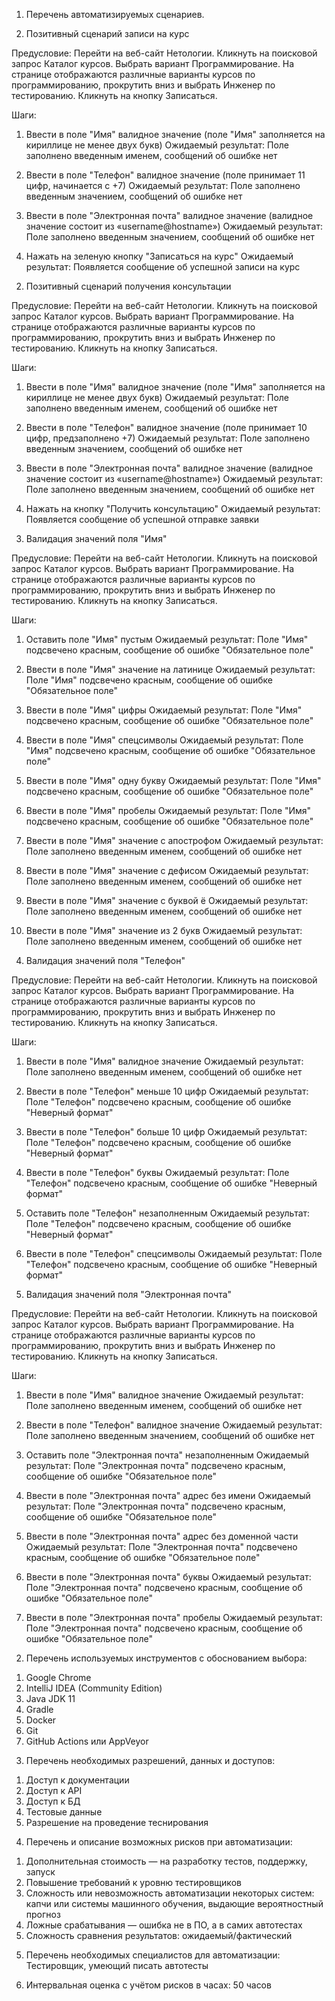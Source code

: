 1. Перечень автоматизируемых сценариев.

1. Позитивный сценарий записи на курс

Предусловие:
Перейти на веб-сайт Нетологии.
Кликнуть на поисковой запрос Каталог курсов.
Выбрать вариант Программирование.
На странице отображаются различные варианты курсов по программированию, прокрутить вниз и выбрать Инженер по тестированию.
Кликнуть на кнопку Записаться.

Шаги:
1) Ввести в поле "Имя" валидное значение (поле "Имя" заполняется на кириллице не менее двух букв)
   Ожидаемый результат:
   Поле заполнено введенным именем, сообщений об ошибке нет

2) Ввести в поле "Телефон" валидное значение (поле принимает 11 цифр, начинается с +7)
   Ожидаемый результат:
   Поле заполнено введенным значением, сообщений об ошибке нет

3) Ввести в поле "Электронная почта" валидное значение (валидное значение состоит из «username@hostname»)
   Ожидаемый результат:
   Поле заполнено введенным значением, сообщений об ошибке нет

4) Нажать на зеленую кнопку "Записаться на курс"
   Ожидаемый результат:
   Появляется сообщение об успешной записи на курс


   

2. Позитивный сценарий получения консультации

Предусловие:
Перейти на веб-сайт Нетологии.
Кликнуть на поисковой запрос Каталог курсов.
Выбрать вариант Программирование.
На странице отображаются различные варианты курсов по программированию, прокрутить вниз и выбрать Инженер по тестированию.
Кликнуть на кнопку Записаться.

Шаги:
1) Ввести в поле "Имя" валидное значение (поле "Имя" заполняется на кириллице не менее двух букв)
   Ожидаемый результат:
   Поле заполнено введенным именем, сообщений об ошибке нет

2) Ввести в поле "Телефон" валидное значение (поле принимает 10 цифр, предзаполнено +7)
   Ожидаемый результат:
   Поле заполнено введенным значением, сообщений об ошибке нет

3) Ввести в поле "Электронная почта" валидное значение (валидное значение состоит из «username@hostname»)
   Ожидаемый результат:
   Поле заполнено введенным значением, сообщений об ошибке нет

4) Нажать на кнопку "Получить консультацию"
   Ожидаемый результат:
   Появляется сообщение об успешной отправке заявки


   

3. Валидация значений поля "Имя"

Предусловие:
Перейти на веб-сайт Нетологии.
Кликнуть на поисковой запрос Каталог курсов.
Выбрать вариант Программирование.
На странице отображаются различные варианты курсов по программированию, прокрутить вниз и выбрать Инженер по тестированию.
Кликнуть на кнопку Записаться.

Шаги:
1) Оставить поле "Имя" пустым
   Ожидаемый результат:
   Поле "Имя" подсвечено красным, сообщение об ошибке "Обязательное поле"

2) Ввести в поле "Имя" значение на латинице
   Ожидаемый результат:
   Поле "Имя" подсвечено красным, сообщение об ошибке "Обязательное поле"

3) Ввести в поле "Имя" цифры
   Ожидаемый результат:
   Поле "Имя" подсвечено красным, сообщение об ошибке "Обязательное поле"

4) Ввести в поле "Имя" спецсимволы
   Ожидаемый результат:
   Поле "Имя" подсвечено красным, сообщение об ошибке "Обязательное поле"

5) Ввести в поле "Имя" одну букву
   Ожидаемый результат:
   Поле "Имя" подсвечено красным, сообщение об ошибке "Обязательное поле"

6) Ввести в поле "Имя" пробелы
   Ожидаемый результат:
   Поле "Имя" подсвечено красным, сообщение об ошибке "Обязательное поле"

7) Ввести в поле "Имя" значение с апострофом
   Ожидаемый результат:
   Поле заполнено введенным именем, сообщений об ошибке нет

8) Ввести в поле "Имя" значение с дефисом
   Ожидаемый результат:
   Поле заполнено введенным именем, сообщений об ошибке нет

9) Ввести в поле "Имя" значение с буквой ё
   Ожидаемый результат:
   Поле заполнено введенным именем, сообщений об ошибке нет

10) Ввести в поле "Имя" значение из 2 букв
    Ожидаемый результат:
    Поле заполнено введенным именем, сообщений об ошибке нет




4. Валидация значений поля "Телефон"

Предусловие:
Перейти на веб-сайт Нетологии.
Кликнуть на поисковой запрос Каталог курсов.
Выбрать вариант Программирование.
На странице отображаются различные варианты курсов по программированию, прокрутить вниз и выбрать Инженер по тестированию.
Кликнуть на кнопку Записаться.

Шаги:
1) Ввести в поле "Имя" валидное значение
   Ожидаемый результат:
   Поле заполнено введенным именем, сообщений об ошибке нет

2) Ввести в поле "Телефон" меньше 10 цифр
   Ожидаемый результат:
   Поле "Телефон" подсвечено красным, сообщение об ошибке "Неверный формат"

3) Ввести в поле "Телефон" больше 10 цифр
   Ожидаемый результат:
   Поле "Телефон" подсвечено красным, сообщение об ошибке "Неверный формат"

4) Ввести в поле "Телефон" буквы
   Ожидаемый результат:
   Поле "Телефон" подсвечено красным, сообщение об ошибке "Неверный формат"

5) Оставить поле "Телефон" незаполненным
   Ожидаемый результат:
   Поле "Телефон" подсвечено красным, сообщение об ошибке "Неверный формат"

6) Ввести в поле "Телефон" спецсимволы
   Ожидаемый результат:
   Поле "Телефон" подсвечено красным, сообщение об ошибке "Неверный формат"




5. Валидация значений поля "Электронная почта"

Предусловие:
Перейти на веб-сайт Нетологии.
Кликнуть на поисковой запрос Каталог курсов.
Выбрать вариант Программирование.
На странице отображаются различные варианты курсов по программированию, прокрутить вниз и выбрать Инженер по тестированию.
Кликнуть на кнопку Записаться.

Шаги:
1) Ввести в поле "Имя" валидное значение
   Ожидаемый результат:
   Поле заполнено введенным именем, сообщений об ошибке нет

2) Ввести в поле "Телефон" валидное значение
   Ожидаемый результат:
   Поле заполнено введенным значением, сообщений об ошибке нет

3) Оставить поле "Электронная почта" незаполненным
   Ожидаемый результат:
   Поле "Электронная почта" подсвечено красным, сообщение об ошибке "Обязательное поле"

4) Ввести в поле "Электронная почта" адрес без имени
   Ожидаемый результат:
   Поле "Электронная почта" подсвечено красным, сообщение об ошибке "Обязательное поле"

5) Ввести в поле "Электронная почта" адрес без доменной части
   Ожидаемый результат:
   Поле "Электронная почта" подсвечено красным, сообщение об ошибке "Обязательное поле"

6) Ввести в поле "Электронная почта" буквы
   Ожидаемый результат:
   Поле "Электронная почта" подсвечено красным, сообщение об ошибке "Обязательное поле"

7) Ввести в поле "Электронная почта" пробелы
   Ожидаемый результат:
   Поле "Электронная почта" подсвечено красным, сообщение об ошибке "Обязательное поле"



2. Перечень используемых инструментов с обоснованием выбора:
1) Google Chrome
2) IntelliJ IDEA (Community Edition)
3) Java JDK 11
4) Gradle
5) Docker
5) Git
6) GitHub Actions или AppVeyor


3. Перечень необходимых разрешений, данных и доступов:
1) Доступ к документации
2) Доступ к API
3) Доступ к БД
4) Тестовые данные
5) Разрешение на проведение теснирования


4. Перечень и описание возможных рисков при автоматизации:

1) Дополнительная стоимость — на разработку тестов, поддержку, запуск
2) Повышение требований к уровню тестировщиков 
3) Сложность или невозможность автоматизации некоторых систем: капчи
или системы машинного обучения, выдающие вероятностный прогноз
4) Ложные срабатывания — ошибка не в ПО, а в самих автотестах
5) Сложность сравнения результатов: ожидаемый/фактический


5. Перечень необходимых специалистов для автоматизации: Тестировщик, умеющий писать автотесты


6. Интервальная оценка с учётом рисков в часах: 50 часов
